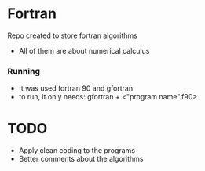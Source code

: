 # Fortran
Repo created to store fortran algorithms

- All of them are about numerical calculus

### Running
- It was used fortran 90 and gfortran
- to run, it only needs: gfortran + <"program name".f90>

# TODO
- Apply clean coding to the programs
- Better comments about the algorithms
